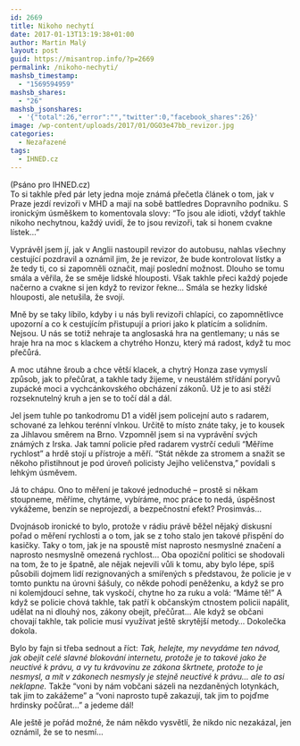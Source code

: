 ```yaml
---
id: 2669
title: Nikoho nechytí
date: 2017-01-13T13:19:38+01:00
author: Martin Malý
layout: post
guid: https://misantrop.info/?p=2669
permalink: /nikoho-nechyti/
mashsb_timestamp:
  - "1569594959"
mashsb_shares:
  - "26"
mashsb_jsonshares:
  - '{"total":26,"error":"","twitter":0,"facebook_shares":26}'
image: /wp-content/uploads/2017/01/OGO3e47bb_revizor.jpg
categories:
  - Nezařazené
tags:
  - IHNED.cz
---
```

(Psáno pro IHNED.cz)  
To si takhle před pár lety jedna moje známá přečetla článek o tom, jak v Praze jezdí revizoři v MHD a mají na sobě battledres Dopravního podniku. S ironickým úsměškem to komentovala slovy: “To jsou ale idioti, vždyť takhle nikoho nechytnou, každý uvidí, že to jsou revizoři, tak si honem cvakne lístek…”

Vyprávěl jsem jí, jak v Anglii nastoupil revizor do autobusu, nahlas všechny cestující pozdravil a oznámil jim, že je revizor, že bude kontrolovat lístky a že tedy ti, co si zapomněli označit, mají poslední možnost. Dlouho se tomu smála a věřila, že se směje lidské hlouposti. Však takhle přeci každý pojede načerno a cvakne si jen když to revizor řekne… Smála se hezky lidské hlouposti, ale netušila, že svojí.

Mně by se taky líbilo, kdyby i u nás byli revizoři chlapíci, co zapomnětlivce upozorní a co k cestujícím přistupují a priori jako k platícím a solidním. Nejsou. U nás se totiž nehraje ta anglosaská hra na gentlemany; u nás se hraje hra na moc s klackem a chytrého Honzu, který má radost, když tu moc přečůrá.

A moc utáhne šroub a chce větší klacek, a chytrý Honza zase vymyslí způsob, jak to přečůrat, a takhle tady žijeme, v neustálém střídání poryvů zupácké moci a vychcánkovského obcházení zákonů. Už je to asi stěží rozseknutelný kruh a jen se to točí dál a dál.

Jel jsem tuhle po tankodromu D1 a viděl jsem policejní auto s radarem, schované za lehkou terénní vlnkou. Určitě to místo znáte taky, je to kousek za Jihlavou směrem na Brno. Vzpomněl jsem si na vyprávění svých známých z Irska. Jak tamní policie před radarem vystrčí ceduli “Měříme rychlost” a hrdě stojí u přístroje a měří. “Stát někde za stromem a snažit se někoho přistihnout je pod úroveň policisty Jejího veličenstva,” povídali s lehkým úsměvem.

Já to chápu. Ono to měření je takové jednoduché &#8211; prostě si někam stoupneme, měříme, chytáme, vybíráme, moc práce to nedá, úspěšnost vykážeme, benzín se neprojezdí, a bezpečnostní efekt? Prosimvás…

Dvojnásob ironické to bylo, protože v rádiu právě běžel nějaký diskusní pořad o měření rychlosti a o tom, jak se z toho stalo jen takové přispění do kasičky. Taky o tom, jak je na spoustě míst naprosto nesmyslné značení a naprosto nesmyslně omezená rychlost… Oba opoziční politici se shodovali na tom, že to je špatně, ale nějak nejevili vůli k tomu, aby bylo lépe, spíš působili dojmem lidí rezignovaných a smířených s představou, že policie je v tomto punktu na úrovni šášuly, co někde pohodí peněženku, a když se pro ni kolemjdoucí sehne, tak vyskočí, chytne ho za ruku a volá: “Máme tě!” A když se policie chová takhle, tak patří k občanským ctnostem policii napálit, udělat na ni dlouhý nos, zákony obejít, přečůrat… Ale když se občani chovají takhle, tak policie musí využívat ještě skrytější metody… Dokolečka dokola.

Bylo by fajn si třeba sednout a říct: _Tak, helejte, my nevydáme ten návod, jak obejít celé slavné blokování internetu, protože je to takové jako že neuctivé k právu, a vy tu krávovinu ze zákona škrtnete, protože to je nesmysl, a mít v zákonech nesmysly je stejně neuctivé k právu… ale to asi neklapne._ Takže “voni by nám vobčani sázeli na nezdaněných lotynkách, tak jim to zakážeme” a “voni naprosto tupě zakazují, tak jim to pojďme hrdinsky počůrat…” a jedeme dál!

Ale ještě je pořád možné, že nám někdo vysvětlí, že nikdo nic nezakázal, jen oznámil, že se to nesmí&#8230;
